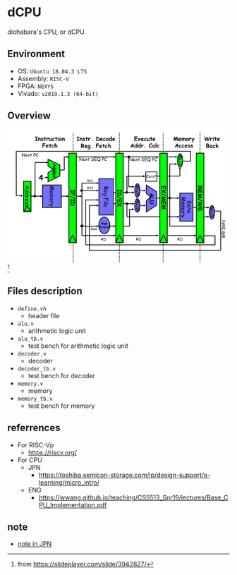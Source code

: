 # dCPU

diohabara's CPU, or dCPU

## Environment

- OS: `Ubuntu 18.04.3 LTS`
- Assembly: `RISC-V`
- FPGA: `NEXYS`
- Vivado:  `v2019.1.3 (64-bit)`

## Overview

![CPU](img/cpu.png) [^1]

[^1]:from <https://slideplayer.com/slide/3942827/>

## Files description

- `define.vh`
  - header file
- `alu.v`
  - arithmetic logic unit
- `alu_tb.v`
  - test bench for arithmetic logic unit
- `decoder.v`
  - decoder
- `decoder_tb.v`
  - test bench for decoder
- `memory.v`
  - memory
- `memory_tb.v`
  - test bench for memory

<!--
- `register.v`
  - register
- `register_tb.v`
  - test bench for register
- `mutiplexer.v`
  - multiplexer
- `mutiplexer_tb.v`
  - test bench for multiplexer
- `dataMemory.v`
  - data memory
- `dataMemory_tb.v`
  - test bench for data memory
-->

## referrences

- For RISC-Vp
  - <https://riscv.org/>
- For CPU
  - JPN
    - <https://toshiba.semicon-storage.com/jp/design-support/e-learning/micro_intro/>
  - ENG
    - <https://wwang.github.io/teaching/CS5513_Spr19/lectures/Base_CPU_Implementation.pdf>

## note

- [note in JPN](https://hackmd.io/_mzHwoncRbicxOlpW_OqbQ)
